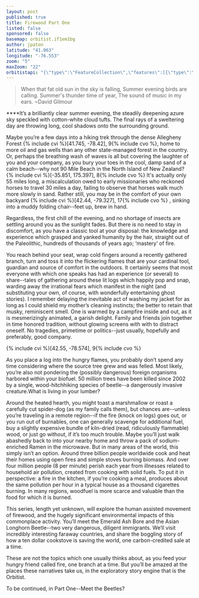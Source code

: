 ```yaml
---
layout: post
published: true
title: Firewood Part One
listed: false
sponsored: false
basemap: orbitist.if1em1bg
author: jpaton
latitude: "41.063"
longitude: "-76.553"
zoom: "5"
maxZoom: "22"
orbitistapi: "{\"type\":\"FeatureCollection\",\"features\":[{\"type\":\"Feature\",\"geometry\":{\"type\":\"Point\",\"coordinates\":[-122.42477416993,37.765286825038]},\"properties\":{\"name\":\"San Francisco Bike Share\",\"description\":\"\\u003Cimg typeof=\\u0022foaf:Image\\u0022 src=\\u0022http:\\/\\/api.orbitist.com\\/sites\\/default\\/files\\/styles\\/retina_600\\/public\\/images\\/1280px-Bay_Area_Bike_Share_launch_in_San_Jose_CA.jpg?itok=XWu5SkkR\\u0022 width=\\u0022600\\u0022 height=\\u0022400\\u0022 alt=\\u0022\\u0022 \\/\\u003E\\n\\u003Cp\\u003ESan Francisco is one of the most progressive biking towns in the United States.\\u003C\\/p\\u003E\\n\\n\\u003Csmall\\u003E\\u003Ca href=\\u0022http:\\/\\/en.wikipedia.org\\/wiki\\/Bay_Area_Bike_Share#mediaviewer\\/File:Bay_Area_Bike_Share_launch_in_San_Jose_CA.jpg\\u0022 target=\\u0022_blank\\u0022\\u003EPhoto Credit\\u003C\\/a\\u003E\\u003C\\/small\\u003E\",\"field_image\":13,\"field_image_rendered\":\"\\u003Cimg typeof=\\u0022foaf:Image\\u0022 src=\\u0022http:\\/\\/api.orbitist.com\\/sites\\/default\\/files\\/styles\\/retina_600\\/public\\/images\\/1280px-Bay_Area_Bike_Share_launch_in_San_Jose_CA.jpg?itok=XWu5SkkR\\u0022 width=\\u0022600\\u0022 height=\\u0022400\\u0022 alt=\\u0022\\u0022 \\/\\u003E\",\"field_sources\":13,\"field_sources_rendered\":\"\\u003Ca href=\\u0022http:\\/\\/en.wikipedia.org\\/wiki\\/Bay_Area_Bike_Share#mediaviewer\\/File:Bay_Area_Bike_Share_launch_in_San_Jose_CA.jpg\\u0022 target=\\u0022_blank\\u0022\\u003EPhoto Credit\\u003C\\/a\\u003E\"}},{\"type\":\"Feature\",\"geometry\":{\"type\":\"Point\",\"coordinates\":[170.17393112181,-43.446563152849]},\"properties\":{\"name\":\"Franz Josef Glacier\",\"description\":\"\\u003Cimg typeof=\\u0022foaf:Image\\u0022 src=\\u0022http:\\/\\/api.orbitist.com\\/sites\\/default\\/files\\/styles\\/retina_600\\/public\\/images\\/800px-Franz_josef_Glacier_LC0250.jpg?itok=sd79CX7g\\u0022 width=\\u0022600\\u0022 height=\\u0022600\\u0022 alt=\\u0022\\u0022 \\/\\u003E\\n\\u003Cp\\u003EThe indigenous populations of New Zealand, the M\\u0101ori, believed that Hinehukatere was an adventurous lady who loved climbing the mountains. One day, she wished to impress her lover, Wawe, by taking him climbing. Though Wawe was less experienced at climbing, he agreed.  They found their way high into the peaks falling deeper in love as they went until in a turn of fate, Wawe was swept off a ledge by an avalanche. Hinehukatere, so lonely and sad sat there crying many tears. These tears froze in the valley forming a glacier called Ka Roimata o Hinehukatere meaning \\u0027The tears of Hinehukatere\\u0027.\\u003C\\/p\\u003E\\n\\u003Cp\\u003ENow that\\u0027s a pretty awesome story -- way cooler than the story of this glacier\\u0027s current name which goes something like this: Some German explorer in the 1860s pulls up to the New Zealand shore and is all \\u0022Hey look at that sweet glacier! Let\\u0027s name it after our emperor, Franz!\\u0022 Franz Joseph I that is, emperor of Austria, king of Hungary and president of the German confederation. Imagine what his resume looked like!\\u003C\\/p\\u003E\\n\\u003Cp\\u003EThe Franz Josef Glacier is unique in that it flows at a rate about 10 times faster than typical glaciers. It actually grew in size from 1984 until 2008 but has since started to rapidly decline. It is expected that more than a third of the glacier will be gone by 2100. \\u003C\\/p\\u003E\\n\\u003Cp\\u003EFranz Josef Glacier edges right up to a temperate rainforest full of lush greenery which makes it very appealing to hundreds of thousands of  tourists who hike in on foot or fly in via helicopter.\\u003C\\/p\\u003E\\n\\n\\u003Csmall\\u003E\\u003Ca href=\\u0022http:\\/\\/en.wikipedia.org\\/wiki\\/Franz_Josef_Glacier#mediaviewer\\/File:Franz_josef_Glacier_LC0250.jpg\\u0022 target=\\u0022_blank\\u0022\\u003EImage credit\\u003C\\/a\\u003E\\u003C\\/small\\u003E\",\"field_image\":11,\"field_image_rendered\":\"\\u003Cimg typeof=\\u0022foaf:Image\\u0022 src=\\u0022http:\\/\\/api.orbitist.com\\/sites\\/default\\/files\\/styles\\/retina_600\\/public\\/images\\/800px-Franz_josef_Glacier_LC0250.jpg?itok=sd79CX7g\\u0022 width=\\u0022600\\u0022 height=\\u0022600\\u0022 alt=\\u0022\\u0022 \\/\\u003E\",\"field_sources\":11,\"field_sources_rendered\":\"\\u003Ca href=\\u0022http:\\/\\/en.wikipedia.org\\/wiki\\/Franz_Josef_Glacier#mediaviewer\\/File:Franz_josef_Glacier_LC0250.jpg\\u0022 target=\\u0022_blank\\u0022\\u003EImage credit\\u003C\\/a\\u003E\"}}]}"
---
```


> When that fat old sun in the sky is falling,
Summer evening birds are calling.
Summer's thunder time of year,
The sound of music in my ears.
~David Gilmour


****It’s a brilliantly clear summer evening,
the steadily deepening azure sky speckled with cotton-white cloud tufts. The final rays of a sweltering day are throwing long, cool shadows onto the surrounding ground.

Maybe you’re a few days into a hiking trek through the dense Allegheny Forest {% include cvi %}[41.745, -78.42], 9{% include cvo %}, home to more oil and gas wells than any other state-managed forest in the country. Or, perhaps the breathing wash of waves is all but covering the laughter of you and your company, as you bury your toes in the cool, damp sand of a calm beach--why not 90 Mile Beach in the North Island of New Zealand? {% include cvi %}[-35.851, 175.397], 8{% include cvo %} It's actually only 55 miles long, a miscalculation owed to early missionaries who reckoned horses to travel 30 miles a day, failing to observe that horses walk much more slowly in sand. Rather still, you may be in the comfort of your own backyard {% include cvi %}[42.44, -79.327], 17{% include cvo %} , sinking into a muddy folding chair--feet up, brew in hand.

Regardless, the first chill of the evening, and no shortage of insects are settling around you as the sunlight fades. But there is no need to stay in discomfort, as you have a classic tool at your disposal: the knowledge and experience which grasped and yanked humanity by the hair, straight out of the Paleolithic, hundreds of thousands of years ago; ‘mastery’ of fire.

You reach behind your seat, wrap cold fingers around a recently gathered branch, turn and toss it into the flickering flames that are your cardinal tool, guardian and source of comfort in the outdoors. It certainly seems that most everyone with which one speaks has had an experience (or several) to share--tales of gathering around these lit logs which happily pop and snap, warding away the irrational fears which manifest in the night (and substituting your own, of course, with wonderfully entertaining ghost stories). I remember delaying the inevitable act of washing my jacket for as long as I could shield my mother’s cleaning instincts; the better to retain that musky, reminiscent smell. One is warmed by a campfire inside and out, as it is mesmerizingly animated, a garish delight. Family and friends join together in time honored tradition, without glowing screens with with to distract oneself. No tragedies, primetime or politics--just usually, hopefully and preferably, good company. 

{% include cvi %}[42.55, -78.574], 9{% include cvo %}

As you place a log into the hungry flames, you probably don’t spend any time considering where the source tree grew and was felled. Most likely, you’re also not pondering the (possibly dangerous) foreign organisms harbored within your biofuel. 50 million trees have been killed since 2002 by a single, wood-hitchhiking species of beetle--a dangerously invasive creature.What is living in your lumber? 

Around the heated hearth, you might toast a marshmallow or roast a carefully cut spider-dog (as my family calls them), but chances are--unless you’re traveling in a remote region--if the fire (knock on logs) goes out, or you run out of burnables, one can generally scavenge for additional fuel, buy a slightly expensive bundle of kiln-dried (read, ridiculously flammable) wood, or just go without, if it’s too much trouble. Maybe you’ll just walk abashedly back to into your nearby home and throw a pack of sodium-enriched Ramen in the microwave. But in many areas of the world, this simply isn’t an option. Around three billion people worldwide cook and heat their homes using open fires and simple stoves burning biomass. And over four million people (8 per minute) perish each year from illnesses related to household air pollution, created from cooking with solid fuels. To put it in perspective: a fire in the kitchen, if you’re cooking a meal, produces about the same pollution per hour in a typical house as a thousand cigarettes burning. In many regions, woodfuel is more scarce and valuable than the food for which it is burned.

This series, length yet unknown, will explore the human assisted movement of firewood, and the hugely significant environmental impacts of this commonplace activity. You’ll meet the Emerald Ash Bore and the Asian Longhorn Beetle--two very dangerous, diligent immigrants. We’ll visit incredibly interesting faraway countries, and share the boggling story of how a ten dollar cookstove is saving the world, one carbon-credited sale at a time.

These are not the topics which one usually thinks about, as you feed your hungry friend called fire, one branch at a time. But you’ll be amazed at the places these narratives take us, in the exploratory story engine that is the Orbitist.

To be continued, in Part One--Meet the Beetles?